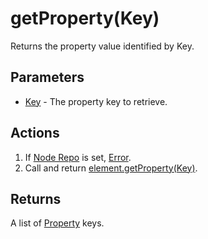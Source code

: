 # getProperty(Key)
Returns the property value identified by Key.

## Parameters

* [Key](../definition/element-property.md) - The property key to retrieve.

## Actions

1. If [Node Repo](../definition/node-repo.md) is set, [Error](../definition/error.md).
1. Call and return [element.getProperty(Key)](element-getproperty.md).

## Returns

A list of [Property](../definition/element-properties.md) keys.